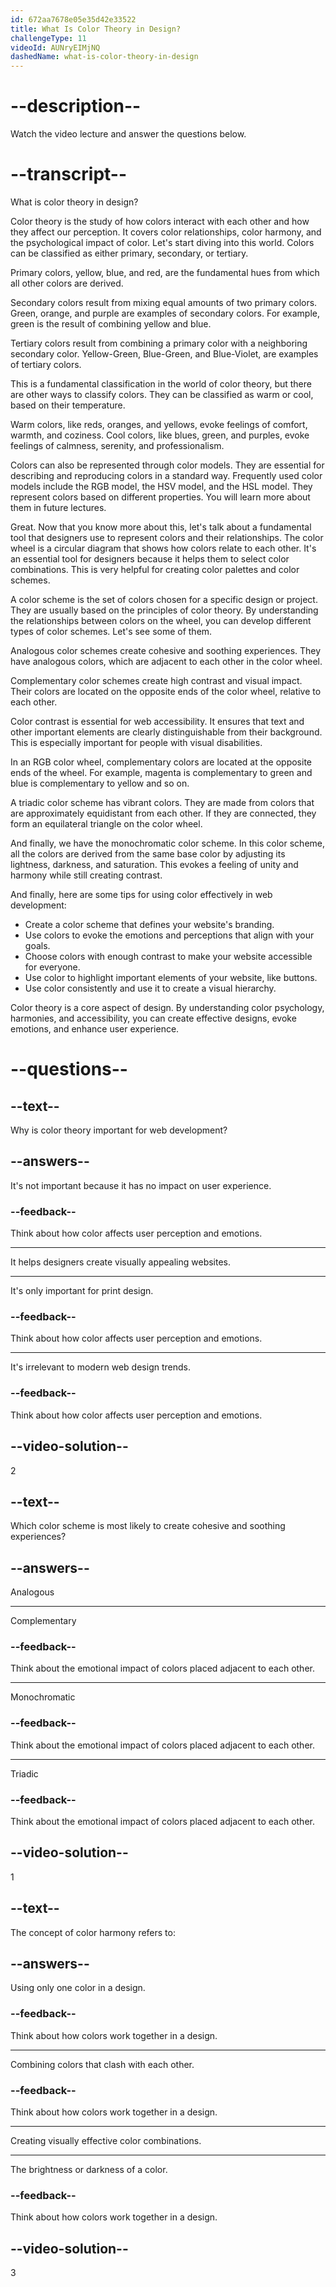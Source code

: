```yaml
---
id: 672aa7678e05e35d42e33522
title: What Is Color Theory in Design?
challengeType: 11
videoId: AUNryEIMjNQ
dashedName: what-is-color-theory-in-design
---
```


# --description--

Watch the video lecture and answer the questions below.

# --transcript--

What is color theory in design?

Color theory is the study of how colors interact with each other and how they affect our perception. It covers color relationships, color harmony, and the psychological impact of color. Let's start diving into this world. Colors can be classified as either primary, secondary, or tertiary.

Primary colors, yellow, blue, and red, are the fundamental hues from which all other colors are derived.

Secondary colors result from mixing equal amounts of two primary colors. Green, orange, and purple are examples of secondary colors. For example, green is the result of combining yellow and blue.

Tertiary colors result from combining a primary color with a neighboring secondary color. Yellow-Green, Blue-Green, and Blue-Violet, are examples of tertiary colors.

This is a fundamental classification in the world of color theory, but there are other ways to classify colors. They can be classified as warm or cool, based on their temperature.

Warm colors, like reds, oranges, and yellows, evoke feelings of comfort, warmth, and coziness. Cool colors, like blues, green, and purples, evoke feelings of calmness, serenity, and professionalism.

Colors can also be represented through color models. They are essential for describing and reproducing colors in a standard way. Frequently used color models include the RGB model, the HSV model, and the HSL model. They represent colors based on different properties. You will learn more about them in future lectures.

Great. Now that you know more about this, let's talk about a fundamental tool that designers use to represent colors and their relationships. The color wheel is a circular diagram that shows how colors relate to each other. It's an essential tool for designers because it helps them to select color combinations. This is very helpful for creating color palettes and color schemes.

A color scheme is the set of colors chosen for a specific design or project. They are usually based on the principles of color theory. By understanding the relationships between colors on the wheel, you can develop different types of color schemes. Let's see some of them.

Analogous color schemes create cohesive and soothing experiences. They have analogous colors, which are adjacent to each other in the color wheel.

Complementary color schemes create high contrast and visual impact. Their colors are located on the opposite ends of the color wheel, relative to each other.

Color contrast is essential for web accessibility. It ensures that text and other important elements are clearly distinguishable from their background. This is especially important for people with visual disabilities.

In an RGB color wheel, complementary colors are located at the opposite ends of the wheel. For example, magenta is complementary to green and blue is complementary to yellow and so on.

A triadic color scheme has vibrant colors. They are made from colors that are approximately equidistant from each other. If they are connected, they form an equilateral triangle on the color wheel.

And finally, we have the monochromatic color scheme. In this color scheme, all the colors are derived from the same base color by adjusting its lightness, darkness, and saturation. This evokes a feeling of unity and harmony while still creating contrast.

And finally, here are some tips for using color effectively in web development:

- Create a color scheme that defines your website's branding.
- Use colors to evoke the emotions and perceptions that align with your goals.
- Choose colors with enough contrast to make your website accessible for everyone.
- Use color to highlight important elements of your website, like buttons.
- Use color consistently and use it to create a visual hierarchy.

Color theory is a core aspect of design. By understanding color psychology, harmonies, and accessibility, you can create effective designs, evoke emotions, and enhance user experience.

# --questions--

## --text--

Why is color theory important for web development?

## --answers--

It's not important because it has no impact on user experience.

### --feedback--

Think about how color affects user perception and emotions.

---

It helps designers create visually appealing websites.

---

It's only important for print design.

### --feedback--

Think about how color affects user perception and emotions.

---

It's irrelevant to modern web design trends.

### --feedback--

Think about how color affects user perception and emotions.

## --video-solution--

2

## --text--

Which color scheme is most likely to create cohesive and soothing experiences?

## --answers--

Analogous

---

Complementary

### --feedback--

Think about the emotional impact of colors placed adjacent to each other.

---

Monochromatic

### --feedback--

Think about the emotional impact of colors placed adjacent to each other.

---

Triadic

### --feedback--

Think about the emotional impact of colors placed adjacent to each other.

## --video-solution--

1

## --text--

The concept of color harmony refers to:

## --answers--

Using only one color in a design.

### --feedback--

Think about how colors work together in a design.

---

Combining colors that clash with each other.

### --feedback--

Think about how colors work together in a design.

---

Creating visually effective color combinations.

---

The brightness or darkness of a color.

### --feedback--

Think about how colors work together in a design.

## --video-solution--

3
